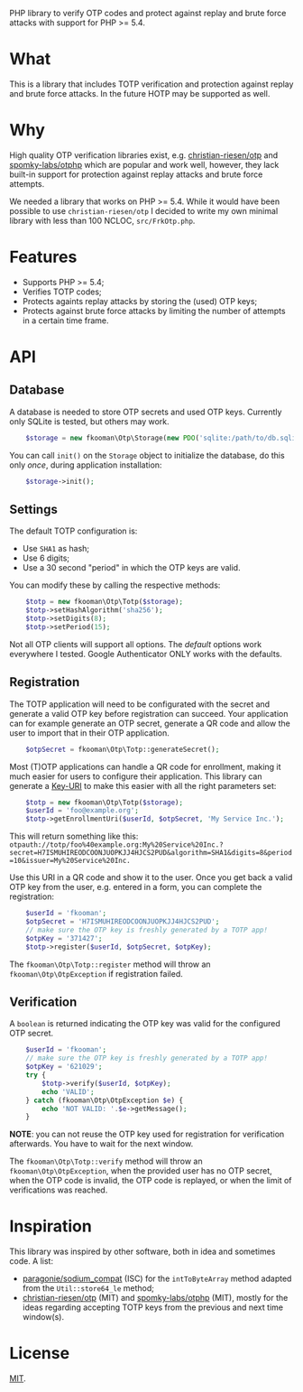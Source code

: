PHP library to verify OTP codes and protect against replay and brute force 
attacks with support for PHP >= 5.4.

# What

This is a library that includes TOTP verification and protection against replay 
and brute force attacks. In the future HOTP may be supported as well.

# Why

High quality OTP verification libraries exist, e.g. 
[christian-riesen/otp](https://github.com/ChristianRiesen/otp) and 
[spomky-labs/otphp](https://github.com/Spomky-Labs/otphp) which are popular and
work well, however, they lack built-in support for protection against replay 
attacks and brute force attempts.

We needed a library that works on PHP >= 5.4. While it would have been possible 
to use `christian-riesen/otp` I decided to write my own minimal library with 
less than 100 NCLOC, `src/FrkOtp.php`.

# Features

* Supports PHP >= 5.4;
* Verifies TOTP codes;
* Protects againts replay attacks by storing the (used) OTP keys;
* Protects against brute force attacks by limiting the number of attempts in 
  a certain time frame.

# API 

## Database 

A database is needed to store OTP secrets and used OTP keys. Currently only
SQLite is tested, but others may work.

```php
    $storage = new fkooman\Otp\Storage(new PDO('sqlite:/path/to/db.sqlite'));
```

You can call `init()` on the `Storage` object to initialize the database, do
this only _once_, during application installation:

```php
    $storage->init();
```

## Settings

The default TOTP configuration is:

* Use `SHA1` as hash;
* Use 6 digits;
* Use a 30 second "period" in which the OTP keys are valid.

You can modify these by calling the respective methods:

```php
    $totp = new fkooman\Otp\Totp($storage);
    $totp->setHashAlgorithm('sha256');
    $totp->setDigits(8);
    $totp->setPeriod(15);
```

Not all OTP clients will support all options. The _default_ options work 
everywhere I tested. Google Authenticator ONLY works with the defaults.

## Registration

The TOTP application will need to be configurated with the secret and generate
a valid OTP key before registration can succeed. Your application can for 
example generate an OTP secret, generate a QR code and allow the user to 
import that in their OTP application.

```php
    $otpSecret = fkooman\Otp\Totp::generateSecret();
```

Most (T)OTP applications can handle a QR code for enrollment, making it much
easier for users to configure their application. This library can generate a 
[Key-URI](https://github.com/google/google-authenticator/wiki/Key-Uri-Format) 
to make this easier with all the right parameters set:

```php
    $totp = new fkooman\Otp\Totp($storage);
    $userId = 'foo@example.org';
    $totp->getEnrollmentUri($userId, $otpSecret, 'My Service Inc.');
```

This will return something like this: `otpauth://totp/foo%40example.org:My%20Service%20Inc.?secret=H7ISMUHIREODCOONJUOPKJJ4HJCS2PUD&algorithm=SHA1&digits=8&period=10&issuer=My%20Service%20Inc.`

Use this URI in a QR code and show it to the user. Once you get back a valid 
OTP key from the user, e.g. entered in a form, you can complete the 
registration:

```php
    $userId = 'fkooman';
    $otpSecret = 'H7ISMUHIREODCOONJUOPKJJ4HJCS2PUD';
    // make sure the OTP key is freshly generated by a TOTP app!
    $otpKey = '371427';
    $totp->register($userId, $otpSecret, $otpKey);
```

The `fkooman\Otp\Totp::register` method will throw an 
`fkooman\Otp\OtpException` if registration failed.

## Verification

A `boolean` is returned indicating the OTP key was valid for the configured
OTP secret.

```php
    $userId = 'fkooman';
    // make sure the OTP key is freshly generated by a TOTP app!
    $otpKey = '621029';
    try {
        $totp->verify($userId, $otpKey);
        echo 'VALID';
    } catch (fkooman\Otp\OtpException $e) {
        echo 'NOT VALID: '.$e->getMessage();
    }
```

**NOTE**: you can not reuse the OTP key used for registration for verification
afterwards. You have to wait for the next window.

The `fkooman\Otp\Totp::verify` method will throw an `fkooman\Otp\OtpException`, 
when the provided user has no OTP secret, when the OTP code is invalid, the OTP 
code is replayed, or when the limit of verifications was reached.

# Inspiration

This library was inspired by other software, both in idea and sometimes code.
A list:

* [paragonie/sodium_compat](https://github.com/paragonie/sodium_compat) (ISC) 
for the `intToByteArray` method adapted from the `Util::store64_le` method;
* [christian-riesen/otp](https://github.com/ChristianRiesen/otp) (MIT) and 
  [spomky-labs/otphp](https://github.com/Spomky-Labs/otphp) (MIT), mostly for
  the ideas regarding accepting TOTP keys from the previous and next time 
  window(s).

# License 

[MIT](LICENSE).
